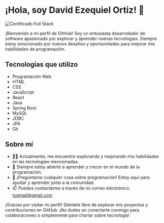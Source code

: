 # ¡Hola, soy David Ezequiel Ortiz! 👋

![Certificado Full Stack](https://production-egg-certificates.s3.amazonaws.com/DavidEzequielOrtiz/programaci%C3%B3ncooperativa2/thumbnail_d577371648023b3a2f4bd95b6294621cc423dab57287344d24564715d48a72e8.jpeg)

¡Bienvenido a mi perfil de GitHub! Soy un entusiasta desarrollador de software apasionado por explorar y aprender nuevas tecnologías. Siempre estoy emocionado por nuevos desafíos y oportunidades para mejorar mis habilidades de programación.

## Tecnologías que utilizo

- Programación Web
- HTML
- CSS
- JavaScript
- React
- Java
- Spring Boot
- MySQL
- JDBC
- JPA
- Git

## Sobre mí

- 👨‍💻 Actualmente, me encuentro explorando y mejorando mis habilidades en las tecnologías mencionadas.
- 🌱 Siempre estoy abierto a aprender y crecer en el mundo de la programación.
- 💬 ¡Pregúntame cualquier cosa sobre programación! Estoy aquí para ayudar y aprender junto a la comunidad.
- 📫 Puedes contactarme a través de mi correo electrónico: [tuemail@gmail.com](mailto:tuemail@gmail.com)

¡Gracias por visitar mi perfil! Siéntete libre de explorar mis proyectos y contribuciones en GitHub. ¡No dudes en conectarte conmigo para colaboraciones o simplemente para charlar sobre tecnología!

